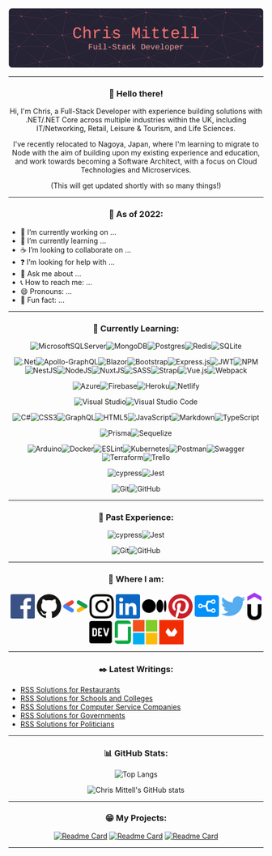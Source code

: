 <div align="center">
  
![Chris Mittell - Full-Stack Developer](/assets/github-header-image.png "Chris Mittell - Full-Stack Developer")
<!--# Chris Mittell - Full-Stack Developer-->

---
  
### :wave: Hello there!
  
Hi, I'm Chris, a Full-Stack Developer with experience building solutions with .NET/.NET Core across multiple industries within the UK, including IT/Networking, Retail, Leisure & Tourism, and Life Sciences.

I've recently relocated to Nagoya, Japan, where I'm learning to migrate to Node with the aim of building upon my existing experience and education, and work towards becoming a Software Architect, with a focus on Cloud Technologies and Microservices.

(This will get updated shortly with so many things!)
  
---

### :japan: As of 2022:
  
</div>
  
- :hammer: I’m currently working on ...
- :bookmark_tabs: I’m currently learning ...
- :coffee: I’m looking to collaborate on ...
- :question: I’m looking for help with ...
- :loudspeaker: Ask me about ...
- :telephone_receiver: How to reach me: ...
- :smile: Pronouns: ...
- :japanese_ogre: Fun fact: ...
  
---

<div align="center">
  
### :roller_coaster: Currently Learning:

![MicrosoftSQLServer](https://img.shields.io/badge/Microsoft%20SQL%20Sever-CC2927?style=for-the-badge&logo=microsoft%20sql%20server&logoColor=white)![MongoDB](https://img.shields.io/badge/MongoDB-%234ea94b.svg?style=for-the-badge&logo=mongodb&logoColor=white)![Postgres](https://img.shields.io/badge/postgres-%23316192.svg?style=for-the-badge&logo=postgresql&logoColor=white)![Redis](https://img.shields.io/badge/redis-%23DD0031.svg?style=for-the-badge&logo=redis&logoColor=white)![SQLite](https://img.shields.io/badge/sqlite-%2307405e.svg?style=for-the-badge&logo=sqlite&logoColor=white)

![.Net](https://img.shields.io/badge/.NET-5C2D91?style=for-the-badge&logo=.net&logoColor=white)![Apollo-GraphQL](https://img.shields.io/badge/-ApolloGraphQL-311C87?style=for-the-badge&logo=apollo-graphql)![Blazor](https://img.shields.io/badge/blazor-%235C2D91.svg?style=for-the-badge&logo=blazor&logoColor=white)![Bootstrap](https://img.shields.io/badge/bootstrap-%23563D7C.svg?style=for-the-badge&logo=bootstrap&logoColor=white)![Express.js](https://img.shields.io/badge/express.js-%23404d59.svg?style=for-the-badge&logo=express&logoColor=%2361DAFB)![JWT](https://img.shields.io/badge/JWT-black?style=for-the-badge&logo=JSON%20web%20tokens)![NPM](https://img.shields.io/badge/NPM-%23000000.svg?style=for-the-badge&logo=npm&logoColor=white)![NestJS](https://img.shields.io/badge/nestjs-%23E0234E.svg?style=for-the-badge&logo=nestjs&logoColor=white)![NodeJS](https://img.shields.io/badge/node.js-6DA55F?style=for-the-badge&logo=node.js&logoColor=white)![NuxtJS](https://img.shields.io/badge/Nuxt-black?style=for-the-badge&logo=nuxt.js&logoColor=white)![SASS](https://img.shields.io/badge/SASS-hotpink.svg?style=for-the-badge&logo=SASS&logoColor=white)![Strapi](https://img.shields.io/badge/strapi-%232E7EEA.svg?style=for-the-badge&logo=strapi&logoColor=white)![Vue.js](https://img.shields.io/badge/vuejs-%2335495e.svg?style=for-the-badge&logo=vuedotjs&logoColor=%234FC08D)![Webpack](https://img.shields.io/badge/webpack-%238DD6F9.svg?style=for-the-badge&logo=webpack&logoColor=black) 
    
![Azure](https://img.shields.io/badge/azure-%230072C6.svg?style=for-the-badge&logo=microsoftazure&logoColor=white)![Firebase](https://img.shields.io/badge/firebase-%23039BE5.svg?style=for-the-badge&logo=firebase)![Heroku](https://img.shields.io/badge/heroku-%23430098.svg?style=for-the-badge&logo=heroku&logoColor=white)![Netlify](https://img.shields.io/badge/netlify-%23000000.svg?style=for-the-badge&logo=netlify&logoColor=#00C7B7)

![Visual Studio](https://img.shields.io/badge/Visual%20Studio-5C2D91.svg?style=for-the-badge&logo=visual-studio&logoColor=white)![Visual Studio Code](https://img.shields.io/badge/Visual%20Studio%20Code-0078d7.svg?style=for-the-badge&logo=visual-studio-code&logoColor=white)

![C#](https://img.shields.io/badge/c%23-%23239120.svg?style=for-the-badge&logo=c-sharp&logoColor=white)![CSS3](https://img.shields.io/badge/css3-%231572B6.svg?style=for-the-badge&logo=css3&logoColor=white)![GraphQL](https://img.shields.io/badge/-GraphQL-E10098?style=for-the-badge&logo=graphql&logoColor=white)![HTML5](https://img.shields.io/badge/html5-%23E34F26.svg?style=for-the-badge&logo=html5&logoColor=white)![JavaScript](https://img.shields.io/badge/javascript-%23323330.svg?style=for-the-badge&logo=javascript&logoColor=%23F7DF1E)![Markdown](https://img.shields.io/badge/markdown-%23000000.svg?style=for-the-badge&logo=markdown&logoColor=white)![TypeScript](https://img.shields.io/badge/typescript-%23007ACC.svg?style=for-the-badge&logo=typescript&logoColor=white)

![Prisma](https://img.shields.io/badge/Prisma-3982CE?style=for-the-badge&logo=Prisma&logoColor=white)![Sequelize](https://img.shields.io/badge/Sequelize-52B0E7?style=for-the-badge&logo=Sequelize&logoColor=white)

![Arduino](https://img.shields.io/badge/-Arduino-00979D?style=for-the-badge&logo=Arduino&logoColor=white)![Docker](https://img.shields.io/badge/docker-%230db7ed.svg?style=for-the-badge&logo=docker&logoColor=white)![ESLint](https://img.shields.io/badge/ESLint-4B3263?style=for-the-badge&logo=eslint&logoColor=white)![Kubernetes](https://img.shields.io/badge/kubernetes-%23326ce5.svg?style=for-the-badge&logo=kubernetes&logoColor=white)![Postman](https://img.shields.io/badge/Postman-FF6C37?style=for-the-badge&logo=postman&logoColor=white)![Swagger](https://img.shields.io/badge/-Swagger-%23Clojure?style=for-the-badge&logo=swagger&logoColor=white)![Terraform](https://img.shields.io/badge/terraform-%235835CC.svg?style=for-the-badge&logo=terraform&logoColor=white)![Trello](https://img.shields.io/badge/Trello-%23026AA7.svg?style=for-the-badge&logo=Trello&logoColor=white)

![cypress](https://img.shields.io/badge/-cypress-%23E5E5E5?style=for-the-badge&logo=cypress&logoColor=058a5e)![Jest](https://img.shields.io/badge/-jest-%23C21325?style=for-the-badge&logo=jest&logoColor=white)

![Git](https://img.shields.io/badge/git-%23F05033.svg?style=for-the-badge&logo=git&logoColor=white)![GitHub](https://img.shields.io/badge/github-%23121011.svg?style=for-the-badge&logo=github&logoColor=white)
  
---
  
### :rainbow: Past Experience:
  
![cypress](https://img.shields.io/badge/-cypress-%23E5E5E5?style=for-the-badge&logo=cypress&logoColor=058a5e)![Jest](https://img.shields.io/badge/-jest-%23C21325?style=for-the-badge&logo=jest&logoColor=white)

![Git](https://img.shields.io/badge/git-%23F05033.svg?style=for-the-badge&logo=git&logoColor=white)![GitHub](https://img.shields.io/badge/github-%23121011.svg?style=for-the-badge&logo=github&logoColor=white)
  
---
  
### :mag_right: Where I am:

<a href="https://www.facebook.com/chris.mittell/" target="_blank"><img src="/assets/facebook.svg" width="48" align="center"></a>
<a href="https://github.com/mittell" target="_blank"><img src="/assets/github-icon.svg" width="48" align="center"></a>
<a href="https://g.dev/mittell" target="_blank"><img src="/assets/google-developers.svg" width="48" align="center"></a>
<a href="https://www.instagram.com/chrismittell/" target="_blank"><img src="/assets/instagram-icon.svg" width="48" align="center"></a>
<a href="https://www.linkedin.com/in/chris-mittell/" target="_blank"><img src="/assets/linkedin-icon.svg" width="48" align="center"></a>
<a href="https://cmittell.medium.com/" target="_blank"><img src="/assets/medium-icon.svg" width="48" align="center"></a>
<a href="https://www.pinterest.jp/chris_mittell/" target="_blank"><img src="/assets/pinterest.svg" width="48" align="center"></a>
<a href="https://stackshare.io/Mittell" target="_blank"><img src="/assets/stackshare.svg" width="48" align="center"></a>
<a href="https://twitter.com/CMittell" target="_blank"><img src="/assets/twitter.svg" width="48" align="center"></a>
<a href="https://www.udemy.com/user/chrismittell/" target="_blank"><img src="/assets/udemy-icon.svg" width="28" align="center"></a>
<a href="https://dev.to/mittell" target="_blank"><img src="/assets/devto.svg" width="48" align="center"></a>
<a href="#" target="_blank"><img src="/assets/glassdoor.svg" width="32" align="center"></a>
<a href="https://docs.microsoft.com/en-gb/users/mittell/" target="_blank"><img src="/assets/microsoft.svg" width="48" align="center"></a>
<a href="https://www.domestika.org/en/mittell" target="_blank"><img src="/assets/domestika.png" width="48" align="center"></a>

---

### :black_nib: Latest Writings:
  
</div>
  
<!-- BLOG-POST-LIST:START -->
- [RSS Solutions for Restaurants](http://www.feedforall.com/restaurant.htm)
- [RSS Solutions for Schools and Colleges](http://www.feedforall.com/schools.htm)
- [RSS Solutions for Computer Service Companies](http://www.feedforall.com/computer-service.htm)
- [RSS Solutions for Governments](http://www.feedforall.com/government.htm)
- [RSS Solutions for Politicians](http://www.feedforall.com/politics.htm)
<!-- BLOG-POST-LIST:END -->  

<div align="center">

---

### :bar_chart: GitHub Stats:
  
![Top Langs](https://github-readme-stats-mittell.vercel.app/api/top-langs/?username=mittell&theme=aura_dark&layout=compact&langs_count=10)
  
![Chris Mittell's GitHub stats](https://github-readme-stats-mittell.vercel.app/api?username=mittell&hide=stars,contribs&show_icons=true&theme=aura_dark)
  
<!--
![GitHub Streak](https://github-readme-streak-stats.herokuapp.com?user=mittell&theme=algolia&date_format=j%20M%5B%20Y%5D&background=252334&ring=FE7372&fire=6CFECF&currStreakNum=6CFECF&sideNums=6CFECF&currStreakLabel=FE7372&sideLabels=FE7372)
-->
  
---
  
### :grin: My Projects:
  
[![Readme Card](https://github-readme-stats-mittell.vercel.app/api/pin/?username=mittell&theme=aura_dark&repo=github-readme-stats)](https://github.com/anuraghazra/github-readme-stats)
[![Readme Card](https://github-readme-stats-mittell.vercel.app/api/pin/?username=mittell&theme=aura_dark&repo=github-readme-stats)](https://github.com/anuraghazra/github-readme-stats)
[![Readme Card](https://github-readme-stats-mittell.vercel.app/api/pin/?username=mittell&theme=aura_dark&repo=github-readme-stats)](https://github.com/anuraghazra/github-readme-stats)
  
---

</div>

<!--
Here are some ideas to get you started:

- 🔭 I’m currently working on ...
- 🌱 I’m currently learning ...
- 👯 I’m looking to collaborate on ...
- 🤔 I’m looking for help with ...
- 💬 Ask me about ...
- 📫 How to reach me: ...
- 😄 Pronouns: ...
- ⚡ Fun fact: ...
-->
